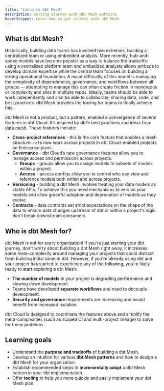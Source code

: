 ```yaml
---
title: "Intro to dbt Mesh"
description: Getting started with dbt Mesh patterns
hoverSnippet: Learn how to get started with dbt Mesh
---
```


## What is dbt Mesh?

Historically, building data teams has involved two extremes, building a centralized team or using embedded analysts. More recently, hub-and-spoke models have become popular as a way to balance the tradeoffs: using a centralized platform team _and_ embedded analysts allows embeds to develop domain expertise while the central team focuses on building a strong operational foundation. A major difficultly of this model is managing the complexity of dependencies, governance, and workflows between all groups — attempting to manage this can often create friction in monorepos or complexity and silos in multiple repos. Ideally, teams should be able to work independently and also be able to collaborate; sharing data, code, and best practices. dbt Mesh provides the tooling for teams to finally achieve this.

dbt Mesh is not a product, but a pattern, enabled a convergence of several features in dbt Cloud. It’s inspired by dbt’s best practices and ideas from [data mesh](https://en.wikipedia.org/wiki/Data_mesh). These features include:

- **Cross-project references** - this is the core feature that enables a mesh structure. `ref`s now work across projects in dbt Cloud-enabled projects on Enterprise plans.
- **Governance** - dbt Cloud’s new governance features allow you to manage access and permissions across projects.
  - **Groups** - groups allow you to assign models to subsets of models within a project.
  - **Access** - access configs allow you to control who can view and reference models both within and across projects.
- **Versioning** - building a dbt Mesh involves treating your data models as stable APIs. To achieve this you need mechanisms to version your models and allow graceful adoption and deprecation of models as they evolve.
- **Contracts** - data contracts set strict expectations on the shape of the data to ensure data changes upstream of dbt or within a project's logic don't break downstream consumers.

## Who is dbt Mesh for?

dbt Mesh is not for every organization! If you're just starting your dbt journey, don't worry about building a dbt Mesh right away, it increases some meta-complexity around managing your projects that could distract from building initial value in dbt. However, if you're already using dbt and your project has started to experience any of the following, you're likely ready to start exploring a dbt Mesh:

- **The number of models** in your project is degrading performance and slowing down development.
- Teams have developed **separate workflows** and need to decouple development.
- **Security and governance** requirements are increasing and would benefit from increased isolation.

dbt Cloud is designed to coordinate the features above and simplify the meta-complexities (such as scoped CI and multi-project lineage) to solve for these problems.

## Learning goals

- Understand the **purpose and tradeoffs** of building a dbt Mesh.
- Develop an intuition for various **dbt Mesh patterns** and how to design a dbt Mesh for your organization.
- Establish recommended steps to **incrementally adopt** a dbt Mesh pattern in your dbt implementation.
- Offer **tooling** to help you more quickly and easily implement your dbt Mesh plan.
